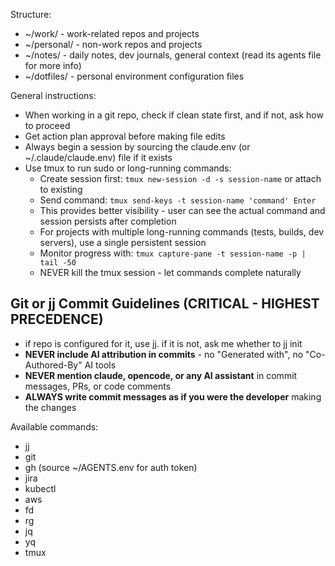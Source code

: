 Structure:
- ~/work/ - work-related repos and projects
- ~/personal/ - non-work repos and projects
- ~/notes/ - daily notes, dev journals, general context (read its agents file for more info)
- ~/dotfiles/ - personal environment configuration files

General instructions:
- When working in a git repo, check if clean state first, and if not, ask how to proceed
- Get action plan approval before making file edits
- Always begin a session by sourcing the claude.env (or ~/.claude/claude.env) file if it exists
- Use tmux to run sudo or long-running commands:
  - Create session first: `tmux new-session -d -s session-name` or attach to existing
  - Send command: `tmux send-keys -t session-name 'command' Enter`
  - This provides better visibility - user can see the actual command and session persists after completion
  - For projects with multiple long-running commands (tests, builds, dev servers), use a single persistent session
  - Monitor progress with: `tmux capture-pane -t session-name -p | tail -50`
  - NEVER kill the tmux session - let commands complete naturally

## Git or jj Commit Guidelines (CRITICAL - HIGHEST PRECEDENCE)
- if repo is configured for it, use jj. if it is not, ask me whether to jj init
- **NEVER include AI attribution in commits** - no "Generated with", no "Co-Authored-By" AI tools
- **NEVER mention claude, opencode, or any AI assistant** in commit messages, PRs, or code comments
- **ALWAYS write commit messages as if you were the developer** making the changes

Available commands:
- jj
- git
- gh (source ~/AGENTS.env for auth token)
- jira
- kubectl
- aws
- fd
- rg
- jq
- yq
- tmux
